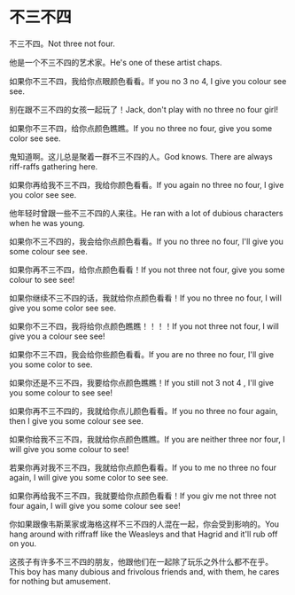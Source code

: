 # 不三不四

<p><span class="chinese">不三不四。</span><span class="english">Not three not four.</span></p>

<p><span class="chinese">他是一个不三不四的艺术家。</span><span class="english">He's one of these artist chaps.</span></p>

<p><span class="chinese">如果你不三不四，我给你点眼颜色看看。</span><span class="english">If you no 3 no 4, I give you colour see see.</span></p>

<p><span class="chinese">别在跟不三不四的女孩一起玩了！</span><span class="english">Jack, don't play with no three no four girl!</span></p>

<p><span class="chinese">如果你不三不四，给你点颜色瞧瞧。</span><span class="english">If you no three no four, give you some color see see.</span></p>

<p><span class="chinese">鬼知道啊。这儿总是聚着一群不三不四的人。</span><span class="english">God knows. There are always riff-raffs gathering here.</span></p>

<p><span class="chinese">如果你再给我不三不四，我给你颜色看看。</span><span class="english">If you again no three no four, I give you color see see.</span></p>

<p><span class="chinese">他年轻时曾跟一些不三不四的人来往。</span><span class="english">He ran with a lot of dubious characters when he was young.</span></p>

<p><span class="chinese">如果你不三不四的，我会给你点颜色看看。</span><span class="english">If you no three no four, I'll give you some colour see see.</span></p>

<p><span class="chinese">如果你再不三不四，给你点颜色看看！</span><span class="english">If you not three not four, give you some colour to see see!</span></p>

<p><span class="chinese">如果你继续不三不四的话，我就给你点颜色看看！</span><span class="english">If you no three no four, I will give you some color see see.</span></p>

<p><span class="chinese">如果你不三不四，我将给你点颜色瞧瞧！！！！</span><span class="english">If you not three not four, I will give you a colour see see!</span></p>

<p><span class="chinese">如果你不三不四，我会给你些颜色看看。</span><span class="english">If you are no three no four, I'll give you some color to see.</span></p>

<p><span class="chinese">如果你还是不三不四，我要给你点颜色瞧瞧！</span><span class="english">If you still not 3 not 4 , I'll give you some colour to see see!</span></p>

<p><span class="chinese">如果你再不三不四的，我就给你点儿颜色看看。</span><span class="english">If you no three no four again, then I give you some colour see see.</span></p>

<p><span class="chinese">如果你给我不三不四，我就给你点颜色瞧瞧。</span><span class="english">If you are neither three nor four, I will give you some colour to see!</span></p>

<p><span class="chinese">若果你再对我不三不四，我就给你点颜色看看。</span><span class="english">If you to me no three no four again, I will give you some color to see see.</span></p>

<p><span class="chinese">如果你再给我不三不四，我就要给你点颜色看看！</span><span class="english">If you giv me not three not four again, I will give you some colour see see!</span></p>

<p><span class="chinese">你如果跟像韦斯莱家或海格这样不三不四的人混在一起，你会受到影响的。</span><span class="english">You hang around with riffraff like the Weasleys and that Hagrid and it'll rub off on you.</span></p>

<p><span class="chinese">这孩子有许多不三不四的朋友，他跟他们在一起除了玩乐之外什么都不在乎。</span><span class="english">This boy has many dubious and frivolous friends and, with them, he cares for nothing but amusement.</span></p>

